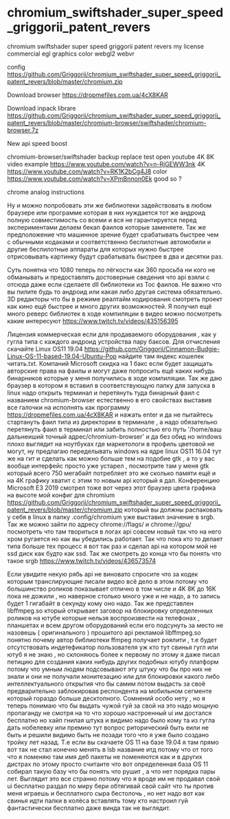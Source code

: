 # chromium_swiftshader_super_speed_griggorii_patent_revers
chromium swiftshader super speed griggorii patent revers my license commercial egl graphics color webgl2 webvr

config https://github.com/Griggorii/chromium_swiftshader_super_speed_griggorii_patent_revers/blob/master/chromium.zip

Download browser https://dropmefiles.com.ua/4cX8KAR

Download inpack librare https://github.com/Griggorii/chromium_swiftshader_super_speed_griggorii_patent_revers/blob/master/chromium-browser/swiftshader/chromium-browser.7z

New api speed boost 

chromium-browser/swiftshader backup replace test open youtube 4K 8K video example https://www.youtube.com/watch?v=n-RjGEWW3nk 4K https://www.youtube.com/watch?v=RK1K2bCg4J8 color https://www.youtube.com/watch?v=XPmBnnon0Ek good so ?

chrome analog instructions

Ну и можно попробовать эти же библиотеки задействовать в любом браузере или программе которая в них нуждается тот же андроид 
полную совместимость со всеми и вся не гарантируется перед экспериментами делаем бекап фаилов которые заменяете. Так же предположение что машинное зрение будет срабатывать быстрее чем с обычными кодаками и соответственно беспилотные автомобили и другие беспилотные аппараты для которых нужно быстрее отрисовывать картинку будут срабатывать быстрее в два и десятки раз.

Суть понятна что 1080 теперь по лёгкости как 360 просьба ни кого не обманывать и предоставлять достоверные сведения что api 
взяли с отсюда даже если сделаете dll библиотеки из Toc фаилов. Не важно что вы пилите будь то андроид или какая либо другая система обязательно. 3D редакторы что бы в режиме реалтайм кодирования смотреть проект как кино ещё быстрее и много других возможностей. Я получил ещё много реверс библиотек в ходе компиляции в видео можно посмотреть какие интересуют https://www.twitch.tv/videos/435156395

Лицензия коммерческая если для продаваемого оборудования , как у гугла типа с каждого андроид устройства пару баксов. Для отчисления скачайте Linux OS11 19.04  https://github.com/Griggorii/Cinnamon-Budgie-Linux-OS-11-based-19.04-Ubuntu-Pop найдите там яндекс кошелек читать.txt. Компаний Microsoft скидка на 1 бакс если будет защищать авторские права на фаилы и могут даже попросить ещё каких нибудь бинарников которые у меня получились в ходе компиляции. Так же даю браузер в котором я вставил в соответствующую папку для запуска в linux надо открыть терминал и перетянуть туда бинарный фаил с названием chromium-browser естественно в его свойствах выставив все галочки на исполнять как программу https://dropmefiles.com.ua/4cX8KAR и нажать enter и да не пытайтесь стартануть фаил типа из директории в терминале , а надо обязательно перетянуть фаил в терминал или забить полностью его путь '/home/ваш дальнеиший точный адрес/chromium-browser' и да без обид но windows плохо выглядит на ноутбуках где маркетологи в профиль цветовой не могут, ну предлагаю переделывать windows на ядре linux OS11 16.04 тут же на гит 
и сделать как можно больше тем на подобие gtk , а то у вас вообще интерфейс просто уже устарел , посмотрите там у меня gtk который всего 750 мегабайт потребляет это же сколько памяти ещё и на 4К графику хватит с этим то новым api который я дал. Конференцию Microsoft E3 2019 смотрел тоже вот через этот браузер цвета графика на высоте мой конфиг для chromium https://github.com/Griggorii/chromium_swiftshader_super_speed_griggorii_patent_revers/blob/master/chromium.zip который вы должны распаковать у себя в linux в папку .config/chromium уже выставил значение в srgb. Так же можно зайти по адресу chrome://flags/ и chrome://gpu/ посмотреть что там твориться в логах api совсем новый так что на него хром ругается но как вы убедились работает.
Так что пока кто то делает типа больше тех процесс я вот так раз и сделал api на котором мой не ssd диск как будто как ssd.
Так же смотреть до конца что бы понять что такое srgb https://www.twitch.tv/videos/436573574

Если увидите некую рябь api не виновато спросите что за кодек которым транслирующие писали видео всё дело в этом потому что большинство роликов показывает отлично в том числе и 4K 8K до 16K пока не дожили , но наверное столько много уже и не надо, а то запись будет 1 гигабайт в секунду кому оно надо. Так же представлен libffmpeg.so кторый открывает заговор на блокировку определенных роликов на ютубе которые нельзя воспроизвести на телефонах , планшетах и всем другом оборудований если его подсунуть за место не назовешь ( оригинального ) прошитого api рекламой libffmpeg.so понятно почему автор библиотеки ffmpeg получает роялити , т.е будет отсутствовать индетефикатор пользователя уж кто тут свинья гугл или ютуб я не знаю , но склоняюсь более к первому по этому я даже писал петицию для создания каких нибудь других подобных ютубу платформ потому что умным людям подсовывают эту штуку что бы про них не знали и они не получали монитезацию или для блокировки какого либо интеллектуального открытия что бы самим потом выдасть за своё предварительно заблокировав респондента на мобильном сегменте который гораздо больше десктопного. Сомнений особо нету , но я теперь понимаю что бы выдать чужой гуй за свой на это надо мощную пропаганду не смотря на то что хорошо настроенный ui им достался бесплатно но хайп гнилая штука и видимо надо было кому та из гугла дать нобелевку или премию тут вопрос риторический быть еили не быть и решили видимо быть не позади того что я уже было создано тройку лет назад. Т.е  если вы скачаете  OS 11 на базе 19.04 я там прямо вот так не стал конечно менять в lsb название итд потому что от того что я поменяю там имя деб пакеты не поменяются как и в других дистрах по этому просто считаите что вот определенная база OS 11 собирал такую базу что бы понять что рушит , а что нет порядка пары лет. Выглядит это все странно потому что я вроде им не продавал свой ui бесплатно раздал по миру бери обтягивай свой сайт что ты против меня играешь и бесплатного сыра бестолочь , но нет надо вот как свинья идти палки в колёса вставлять тому кто настроил гуй фантастически бесплатно даже винда так не выглядит.


